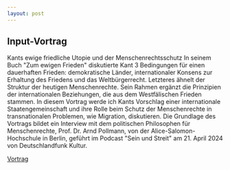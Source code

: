 ```yaml
---
layout: post
---
```


## Input-Vortrag 

Kants ewige friedliche Utopie und der Menschenrechtsschutz
In seinem Buch "Zum ewigen Frieden" diskutierte Kant 3 Bedingungen für einen dauerhaften Frieden: demokratische Länder, internationaler Konsens zur Erhaltung des Friedens und das Weltbürgerrecht. Letzteres ähnelt der Struktur der heutigen Menschenrechte. Sein Rahmen ergänzt die Prinzipien der internationalen Beziehungen, die aus dem Westfälischen Frieden stammen. 
In diesem Vortrag werde ich Kants Vorschlag einer internationale Staatengemeinschaft und ihre Rolle beim Schutz der Menschenrechte in transnationalen Problemen, wie Migration, diskutieren. Die Grundlage des Vortrags bildet ein Interview mit dem politischen Philosophen für Menschenrechte, Prof. Dr. Arnd Pollmann, von der Alice-Salomon-Hochschule in Berlin, geführt im Podcast "Sein und Streit" am 21. April 2024 von Deutschlandfunk Kultur.

[Vortrag](https://solomon-lam.github.io/assets/presentation2.pdf)
